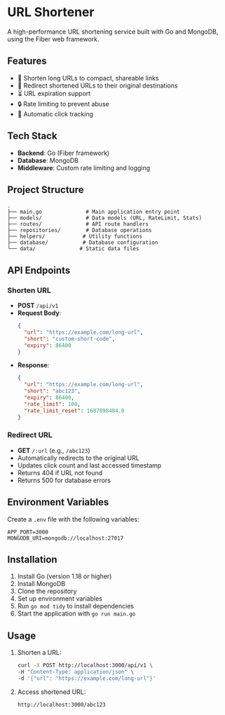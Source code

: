 # URL Shortener

A high-performance URL shortening service built with Go and MongoDB, using the Fiber web framework.

## Features

- 📝 Shorten long URLs to compact, shareable links
- 🔄 Redirect shortened URLs to their original destinations
- ⏳ URL expiration support
- 🔒 Rate limiting to prevent abuse
- 🔄 Automatic click tracking

## Tech Stack

- **Backend**: Go (Fiber framework)
- **Database**: MongoDB
- **Middleware**: Custom rate limiting and logging

## Project Structure

```
.
├── main.go              # Main application entry point
├── models/              # Data models (URL, RateLimit, Stats)
├── routes/              # API route handlers
├── repositories/        # Database operations
├── helpers/            # Utility functions
├── database/           # Database configuration
└── data/              # Static data files
```

## API Endpoints

### Shorten URL

- **POST** `/api/v1`
- **Request Body**:
  ```json
  {
    "url": "https://example.com/long-url",
    "short": "custom-short-code", 
    "expiry": 86400               
  }
  ```
- **Response**:
  ```json
  {
    "url": "https://example.com/long-url",
    "short": "abc123",
    "expiry": 86400,
    "rate_limit": 100,            
    "rate_limit_reset": 1687898484.0  
  }
  ```

### Redirect URL

- **GET** `/:url` (e.g., `/abc123`)
- Automatically redirects to the original URL
- Updates click count and last accessed timestamp
- Returns 404 if URL not found
- Returns 500 for database errors

## Environment Variables

Create a `.env` file with the following variables:

```env
APP_PORT=3000
MONGODB_URI=mongodb://localhost:27017
```

## Installation

1. Install Go (version 1.18 or higher)
2. Install MongoDB
3. Clone the repository
4. Set up environment variables
5. Run `go mod tidy` to install dependencies
6. Start the application with `go run main.go`

## Usage

1. Shorten a URL:
   ```bash
   curl -X POST http://localhost:3000/api/v1 \
   -H "Content-Type: application/json" \
   -d '{"url": "https://example.com/long-url"}'
   ```

2. Access shortened URL:
   ```bash
   http://localhost:3000/abc123
   ```



